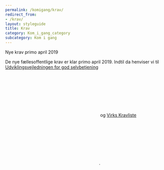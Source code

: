 ```yaml
---
permalink: /komigang/krav/
redirect_from:
- /krav/
layout: styleguide
title: Krav
category: Kom_i_gang_category
subcategory: Kom i gang
---
```

<div class="alert alert-warning " role="alert">
    <div class="alert-body">
        <p class="alert-heading">Nye krav primo april 2019</p>
        <p class="alert-text">De nye fællesoffentlige krav er klar primo april 2019. Indtil da henviser vi til <a href="http://arkitekturguiden.digitaliser.dk/node/685" class="icon-link">Udviklingsvejledningen for god selvbetjening<svg class="icon-svg"><use xlink:href="#open-in-new"></use></svg></a> og <a href="https://myndighedsnet.virk.dk/virk-viden/integration-og-krav/krav-til-loesninger-paa-virk " class="icon-link">Virks Kravliste<svg class="icon-svg"><use xlink:href="#open-in-new"></use></svg></a>. </p>
    </div>
</div>